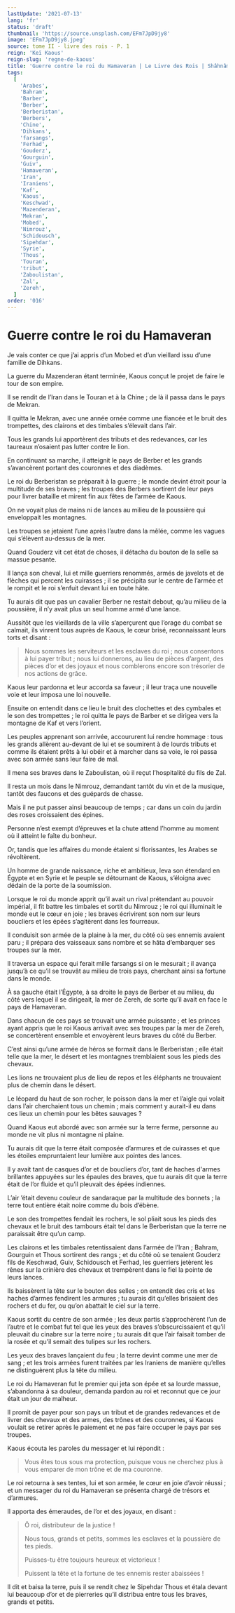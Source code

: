```yaml
---
lastUpdate: '2021-07-13'
lang: 'fr'
status: 'draft'
thumbnail: 'https://source.unsplash.com/EFm7JpD9jy8'
image: 'EFm7JpD9jy8.jpeg'
source: tome II - livre des rois - P. 1
reign: 'Keï Kaous'
reign-slug: 'regne-de-kaous'
title: 'Guerre contre le roi du Hamaveran | Le Livre des Rois | Shâhnâmeh'
tags:
  [
    'Arabes',
    'Bahram',
    'Barber',
    'Berber',
    'Berberistan',
    'Berbers',
    'Chine',
    'Dihkans',
    'farsangs',
    'Ferhad',
    'Gouderz',
    'Gourguin',
    'Guiv',
    'Hamaveran',
    'Iran',
    'Iraniens',
    'Kaf',
    'Kaous',
    'Keschwad',
    'Mazenderan',
    'Mekran',
    'Mobed',
    'Nimrouz',
    'Schidousch',
    'Sipehdar',
    'Syrie',
    'Thous',
    'Touran',
    'tribut',
    'Zaboulistan',
    'Zal',
    'Zereh',
  ]
order: '016'
---
```


<!-- LTeX: language=fr -->

# Guerre contre le roi du Hamaveran

Je vais conter ce que j’ai appris d’un Mobed et d’un vieillard issu d’une famille de Dihkans.

La guerre du Mazenderan étant terminée, Kaous conçut le projet de faire le tour de son empire.

Il se rendit de l’Iran dans le Touran et à la Chine ; de là il passa dans le pays de Mekran.

Il quitta le Mekran, avec une année ornée comme une fiancée et le bruit des trompettes, des clairons et des timbales s’élevait dans l’air.

Tous les grands lui apportèrent des tributs et des redevances, car les taureaux n’osaient pas lutter contre le lion.

En continuant sa marche, il atteignit le pays de Berber et les grands s’avancèrent portant des couronnes et des diadèmes.

Le roi du Berberistan se préparait à la guerre ; le monde devint étroit pour la multitude de ses braves ; les troupes des Berbers sortirent de leur pays pour livrer bataille et mirent fin aux fêtes de l’armée de Kaous.

On ne voyait plus de mains ni de lances au milieu de la poussière qui enveloppait les montagnes.

Les troupes se jetaient l’une après l’autre dans la mêlée, comme les vagues qui s’élèvent au-dessus de la mer.

Quand Gouderz vit cet état de choses, il détacha du bouton de la selle sa massue pesante.

Il lança son cheval, lui et mille guerriers renommés, armés de javelots et de flèches qui percent les cuirasses ; il se précipita sur le centre de l’armée et le rompit et le roi s’enfuit devant lui en toute hâte.

Tu aurais dit que pas un cavalier Berber ne restait debout, qu’au milieu de la poussière, il n’y avait plus un seul homme armé d’une lance.

Aussitôt que les vieillards de la ville s’aperçurent que l’orage du combat se calmait, ils vinrent tous auprès de Kaous, le cœur brisé, reconnaissant leurs torts et disant :

> Nous sommes les serviteurs et les esclaves du roi ; nous consentons à lui payer tribut ; nous lui donnerons, au lieu de pièces d’argent, des pièces d’or et des joyaux et nous comblerons encore son trésorier de nos actions de grâce.

Kaous leur pardonna et leur accorda sa faveur ; il leur traça une nouvelle voie et leur imposa une loi nouvelle.

Ensuite on entendit dans ce lieu le bruit des clochettes et des cymbales et le son des trompettes ; le roi quitta le pays de Barber et se dirigea vers la montagne de Kaf et vers l’orient.

Les peuples apprenant son arrivée, accoururent lui rendre hommage : tous les grands allèrent au-devant de lui et se soumirent à de lourds tributs et comme ils étaient prêts à lui obéir et à marcher dans sa voie, le roi passa avec son armée sans leur faire de mal.

Il mena ses braves dans le Zaboulistan, où il reçut l’hospitalité du fils de Zal.

Il resta un mois dans le Nimrouz, demandant tantôt du vin et de la musique, tantôt des faucons et des guépards de chasse.

Mais il ne put passer ainsi beaucoup de temps ; car dans un coin du jardin des roses croissaient des épines.

Personne n’est exempt d’épreuves et la chute attend l’homme au moment où il atteint le faîte du bonheur.

Or, tandis que les affaires du monde étaient si florissantes, les Arabes se révoltèrent.

Un homme de grande naissance, riche et ambitieux, leva son étendard en Égypte et en Syrie et le peuple se détournant de Kaous, s’éloigna avec dédain de la porte de la soumission.

Lorsque le roi du monde apprit qu’il avait un rival prétendant au pouvoir impérial, il fit battre les timbales et sortit du Nimrouz ; le roi qui illuminait le monde eut le cœur en joie ; les braves écrivirent son nom sur leurs boucliers et les épées s’agitèrent dans les fourreaux.

Il conduisit son armée de la plaine à la mer, du côté où ses ennemis avaient paru ; il prépara des vaisseaux sans nombre et se hâta d’embarquer ses troupes sur la mer.

Il traversa un espace qui ferait mille farsangs si on le mesurait ; il avança jusqu’à ce qu’il se trouvât au milieu de trois pays, cherchant ainsi sa fortune dans le monde.

À sa gauche était l’Égypte, à sa droite le pays de Berber et au milieu, du côté vers lequel il se dirigeait, la mer de Zereh, de sorte qu’il avait en face le pays de Hamaveran.

Dans chacun de ces pays se trouvait une armée puissante ; et les princes ayant appris que le roi Kaous arrivait avec ses troupes par la mer de Zereh, se concertèrent ensemble et envoyèrent leurs braves du côté du Berber.

C’est ainsi qu’une armée de héros se formait dans le Berberistan ; elle était telle que la mer, le désert et les montagnes tremblaient sous les pieds des chevaux.

Les lions ne trouvaient plus de lieu de repos et les éléphants ne trouvaient plus de chemin dans le désert.

Le léopard du haut de son rocher, le poisson dans la mer et l’aigle qui volait dans l’air cherchaient tous un chemin ; mais comment y aurait-il eu dans ces lieux un chemin pour les bêtes sauvages ?

Quand Kaous eut abordé avec son armée sur la terre ferme, personne au monde ne vit plus ni montagne ni plaine.

Tu aurais dit que la terre était composée d’armures et de cuirasses et que les étoiles empruntaient leur lumière aux pointes des lances.

Il y avait tant de casques d’or et de boucliers d’or, tant de haches d'armes brillantes appuyées sur les épaules des braves, que tu aurais dit que la terre était de l’or fluide et qu’il pleuvait des épées indiennes.

L’air ’était devenu couleur de sandaraque par la multitude des bonnets ; la terre tout entière était noire comme du bois d’ébène.

Le son des trompettes fendait les rochers, le sol pliait sous les pieds des chevaux et le bruit des tambours était tel dans le Berberistan que la terre ne paraissait être qu’un camp.

Les clairons et les timbales retentissaient dans l’armée de l’Iran ; Bahram, Gourguin et Thous sortirent des rangs ; et du côté où se tenaient Gouderz fils de Keschwad, Guiv, Schidousch et Ferhad, les guerriers jetèrent les rênes sur la crinière des chevaux et trempèrent dans le fiel la pointe de leurs lances.

Ils baissèrent la tête sur le bouton des selles ; on entendit des cris et les haches d’armes fendirent les armures ; tu aurais dit qu’elles brisaient des rochers et du fer, ou qu’on abattait le ciel sur la terre.

Kaous sortit du centre de son armée ; les deux partis s’approchèrent l’un de l’autre et le combat fut tel que les yeux des braves s’obscurcissaient et qu’il pleuvait du cinabre sur la terre noire ; tu aurais dit que l’air faisait tomber de la rosée et qu’il semait des tulipes sur les rochers.

Les yeux des braves lançaient du feu ; la terre devint comme une mer de sang ; et les trois armées furent traitées par les Iraniens de manière qu’elles ne distinguèrent plus la tête du milieu.

Le roi du Hamaveran fut le premier qui jeta son épée et sa lourde massue, s’abandonna à sa douleur, demanda pardon au roi et reconnut que ce jour était un jour de malheur.

Il promit de payer pour son pays un tribut et de grandes redevances et de livrer des chevaux et des armes, des trônes et des couronnes, si Kaous voulait se retirer après le paiement et ne pas faire occuper le pays par ses troupes.

Kaous écouta les paroles du messager et lui répondit :

> Vous êtes tous sous ma protection, puisque vous ne cherchez plus à vous emparer de mon trône et de ma couronne.

Le roi retourna à ses tentes, lui et son armée, le cœur en joie d’avoir réussi ; et un messager du roi du Hamaveran se présenta chargé de trésors et d’armures.

Il apporta des émeraudes, de l’or et des joyaux, en disant :

> Ô roi, distributeur de la justice !
>
> Nous tous, grands et petits, sommes les esclaves et la poussière de tes pieds.
>
> Puisses-tu être toujours heureux et victorieux !
>
> Puissent la tête et la fortune de tes ennemis rester abaissées !

Il dit et baisa la terre, puis il se rendit chez le Sipehdar Thous et étala devant lui beaucoup d’or et de pierreries qu’il distribua entre tous les braves, grands et petits.
